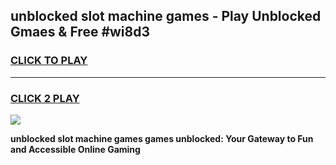 
## unblocked slot machine games - Play Unblocked Gmaes & Free #wi8d3
<h3>
<a href="https://news.freeplayer.one?title=unblocked_slot_machine_games&ref=03M">CLICK TO PLAY</a></h3>
<hr>

<h3>
<a href="https://news.freeplayer.one?title=unblocked_slot_machine_games&ref=03M">CLICK 2 PLAY</a>
  
</h3>

<a href="https://news.freeplayer.one?title=unblocked_slot_machine_games&ref=03M"><img src="https://clearcache.store/games.png"></a>


**unblocked slot machine games games unblocked: Your Gateway to Fun and Accessible Online Gaming**
